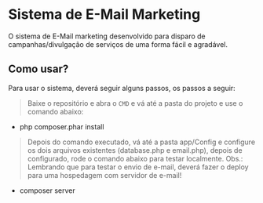 # Sistema de E-Mail Marketing

O sistema de E-Mail marketing desenvolvido para disparo de campanhas/divulgação de serviços de uma forma fácil e agradável.

## Como usar?

Para usar o sistema, deverá seguir alguns passos, os passos a seguir:

> Baixe o repositório e abra o `CMD` e vá até a pasta do projeto e use o comando abaixo:

- php composer.phar install

> Depois do comando executado, vá até a pasta app/Config e configure os dois arquivos existentes (database.php e email.php), depois de configurado, rode o comando abaixo para testar localmente. Obs.: Lembrando que para testar o envio de e-mail, deverá fazer o deploy para uma hospedagem com servidor de e-mail!

- composer server